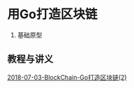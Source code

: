 # 用Go打造区块链
 
1. 基础原型
 


## 教程与讲义

[2018-07-03-BlockChain-Go打造区块链(2)][1]



[1]:https://github.com/FLHonker/go-BlockChain/blob/part_3/2018-07-03-BlockChain-Go%E6%89%93%E9%80%A0%E5%8C%BA%E5%9D%97%E9%93%BE(1).md
